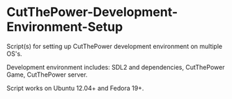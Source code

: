 CutThePower-Development-Environment-Setup
=========================================

Script(s) for setting up CutThePower development environment on multiple OS's.

Development environment includes: SDL2 and dependencies, CutThePower Game, CutThePower server. 

Script works on Ubuntu 12.04+ and Fedora 19+.
